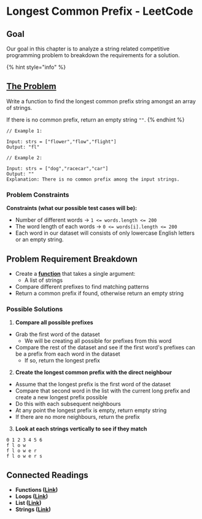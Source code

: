 # Longest Common Prefix - LeetCode

## Goal

Our goal in this chapter is to analyze a string related competitive programming problem to breakdown the requirements for a solution.

{% hint style="info" %}
## [The Problem](https://leetcode.com/problems/longest-common-prefix/description/)

Write a function to find the longest common prefix string amongst an array of strings.

If there is no common prefix, return an empty string `""`.
{% endhint %}

```
// Example 1:

Input: strs = ["flower","flow","flight"]
Output: "fl"

// Example 2:

Input: strs = ["dog","racecar","car"]
Output: ""
Explanation: There is no common prefix among the input strings.
```

### Problem Constraints

**Constraints (what our possible test cases will be):**

* Number of different words -> `1 <= words.length <= 200`
* The word length of each words -> `0 <= words[i].length <= 200`
* Each word in our dataset will consists of only lowercase English letters or an empty string.

## Problem Requirement Breakdown

* Create a [**function**](../../02-programming-in-python/defining-functions/functions.md) that takes a single argument:
  * A list of strings
* Compare different prefixes to find matching patterns
* Return a common prefix if found, otherwise return an empty string

### Possible Solutions

1. **Compare all possible prefixes**

* Grab the first word of the dataset
  * We will be creating all possible for prefixes from this word
* Compare the rest of the dataset and see if the first word's prefixes can be a prefix from each word in the dataset
  * If so, return the longest prefix

2. **Create the longest common prefix with the direct neighbour**

* Assume that the longest prefix is the first word of the dataset
* Compare that second word in the list with the current long prefix and create a new longest prefix possible
* Do this with each subsequent neighbours
* At any point the longest prefix is empty, return empty string
* If there are no more neighbours, return the prefix

3. **Look at each strings vertically to see if they match**

```
0 1 2 3 4 5 6
f l o w
f l o w e r
f l o w e r s
```

## Connected Readings

* **Functions (**[**Link**](../../02-programming-in-python/defining-functions/functions.md)**)**
* **Loops (**[**Link**](../../02-programming-in-python/iterations/)**)**
* **List (**[**Link**](../../02-programming-in-python/tuples-and-lists/list-basics.md)**)**
* **Strings (**[**Link**](../../02-programming-in-python/strings/)**)**

